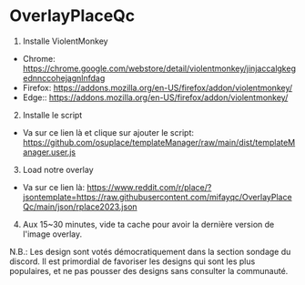 # OverlayPlaceQc

1) Installe ViolentMonkey
* Chrome: https://chrome.google.com/webstore/detail/violentmonkey/jinjaccalgkegednnccohejagnlnfdag
* Firefox: https://addons.mozilla.org/en-US/firefox/addon/violentmonkey/
* Edge:: https://addons.mozilla.org/en-US/firefox/addon/violentmonkey/ 

2) Installe le script
* Va sur ce lien là et clique sur ajouter le script: https://github.com/osuplace/templateManager/raw/main/dist/templateManager.user.js

3) Load notre overlay
* Va sur ce lien là: https://www.reddit.com/r/place/?jsontemplate=https://raw.githubusercontent.com/mifayqc/OverlayPlaceQc/main/json/rplace2023.json

4) Aux 15~30 minutes, vide ta cache pour avoir la dernière version de l'image overlay.

N.B.: Les design sont votés démocratiquement dans la section sondage du discord. Il est primordial de favoriser les designs qui sont les plus populaires, et ne pas pousser des designs sans consulter la communauté.
